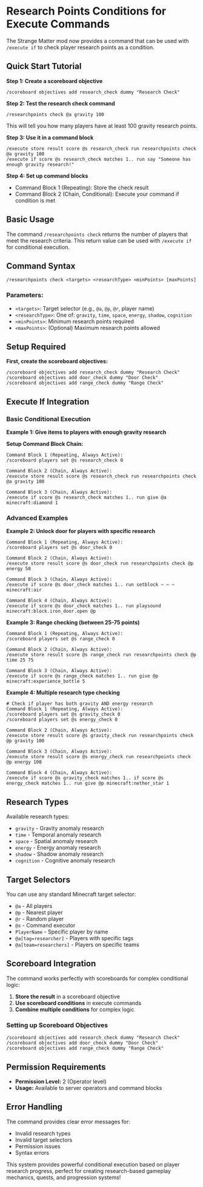 # Research Points Conditions for Execute Commands

The Strange Matter mod now provides a command that can be used with `/execute if` to check player research points as a condition.

## Quick Start Tutorial

**Step 1: Create a scoreboard objective**
```
/scoreboard objectives add research_check dummy "Research Check"
```

**Step 2: Test the research check command**
```
/researchpoints check @a gravity 100
```
This will tell you how many players have at least 100 gravity research points.

**Step 3: Use it in a command block**
```
/execute store result score @s research_check run researchpoints check @a gravity 100
/execute if score @s research_check matches 1.. run say "Someone has enough gravity research!"
```

**Step 4: Set up command blocks**
- Command Block 1 (Repeating): Store the check result
- Command Block 2 (Chain, Conditional): Execute your command if condition is met

## Basic Usage

The command `/researchpoints check` returns the number of players that meet the research criteria. This return value can be used with `/execute if` for conditional execution.

## Command Syntax

```
/researchpoints check <targets> <researchType> <minPoints> [maxPoints]
```

### Parameters:
- `<targets>`: Target selector (e.g., `@a`, `@p`, `@r`, player name)
- `<researchType>`: One of: `gravity`, `time`, `space`, `energy`, `shadow`, `cognition`
- `<minPoints>`: Minimum research points required
- `<maxPoints>`: (Optional) Maximum research points allowed

## Setup Required

**First, create the scoreboard objectives:**
```
/scoreboard objectives add research_check dummy "Research Check"
/scoreboard objectives add door_check dummy "Door Check"
/scoreboard objectives add range_check dummy "Range Check"
```

## Execute If Integration

### Basic Conditional Execution

**Example 1: Give items to players with enough gravity research**

**Setup Command Block Chain:**
```
Command Block 1 (Repeating, Always Active):
/scoreboard players set @s research_check 0

Command Block 2 (Chain, Always Active):
/execute store result score @s research_check run researchpoints check @a gravity 100

Command Block 3 (Chain, Always Active):
/execute if score @s research_check matches 1.. run give @a minecraft:diamond 1
```

### Advanced Examples

**Example 2: Unlock door for players with specific research**
```
Command Block 1 (Repeating, Always Active):
/scoreboard players set @s door_check 0

Command Block 2 (Chain, Always Active):
/execute store result score @s door_check run researchpoints check @p energy 50

Command Block 3 (Chain, Always Active):
/execute if score @s door_check matches 1.. run setblock ~ ~ ~ minecraft:air

Command Block 4 (Chain, Always Active):
/execute if score @s door_check matches 1.. run playsound minecraft:block.iron_door.open @p
```

**Example 3: Range checking (between 25-75 points)**
```
Command Block 1 (Repeating, Always Active):
/scoreboard players set @s range_check 0

Command Block 2 (Chain, Always Active):
/execute store result score @s range_check run researchpoints check @p time 25 75

Command Block 3 (Chain, Always Active):
/execute if score @s range_check matches 1.. run give @p minecraft:experience_bottle 5
```

**Example 4: Multiple research type checking**
```
# Check if player has both gravity AND energy research
Command Block 1 (Repeating, Always Active):
/scoreboard players set @s gravity_check 0
/scoreboard players set @s energy_check 0

Command Block 2 (Chain, Always Active):
/execute store result score @s gravity_check run researchpoints check @p gravity 100

Command Block 3 (Chain, Always Active):
/execute store result score @s energy_check run researchpoints check @p energy 100

Command Block 4 (Chain, Always Active):
/execute if score @s gravity_check matches 1.. if score @s energy_check matches 1.. run give @p minecraft:nether_star 1
```

## Research Types

Available research types:
- `gravity` - Gravity anomaly research
- `time` - Temporal anomaly research  
- `space` - Spatial anomaly research
- `energy` - Energy anomaly research
- `shadow` - Shadow anomaly research
- `cognition` - Cognitive anomaly research

## Target Selectors

You can use any standard Minecraft target selector:
- `@a` - All players
- `@p` - Nearest player
- `@r` - Random player
- `@s` - Command executor
- `PlayerName` - Specific player by name
- `@a[tag=researcher]` - Players with specific tags
- `@a[team=researchers]` - Players on specific teams

## Scoreboard Integration

The command works perfectly with scoreboards for complex conditional logic:

1. **Store the result** in a scoreboard objective
2. **Use scoreboard conditions** in execute commands
3. **Combine multiple conditions** for complex logic

### Setting up Scoreboard Objectives

```
/scoreboard objectives add research_check dummy "Research Check"
/scoreboard objectives add door_check dummy "Door Check"
/scoreboard objectives add range_check dummy "Range Check"
```

## Permission Requirements

- **Permission Level:** 2 (Operator level)
- **Usage:** Available to server operators and command blocks

## Error Handling

The command provides clear error messages for:
- Invalid research types
- Invalid target selectors
- Permission issues
- Syntax errors

This system provides powerful conditional execution based on player research progress, perfect for creating research-based gameplay mechanics, quests, and progression systems!
